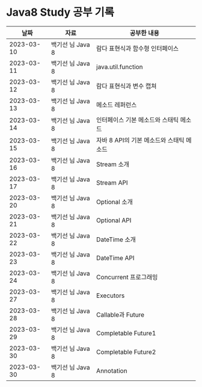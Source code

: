 # Java8 Study 공부 기록

| 날짜         | 자료           | 공부한 내용                    |
|------------|--------------|---------------------------|
| 2023-03-10 | 백기선 님 Java 8 | 람다 표현식과 함수형 인터페이스         |
| 2023-03-11 | 백기선 님 Java 8 | java.util.function        |
| 2023-03-12 | 백기선 님 Java 8 | 람다 표현식과 변수 캡쳐             |
| 2023-03-13 | 백기선 님 Java 8 | 메소드 레퍼런스                  |
| 2023-03-14 | 백기선 님 Java 8 | 인터페이스 기본 메소드와 스태틱 메소드     |
| 2023-03-15 | 백기선 님 Java 8 | 자바 8 API의 기본 메소드와 스태틱 메소드 |
| 2023-03-16 | 백기선 님 Java 8 | Stream 소개                 |
| 2023-03-17 | 백기선 님 Java 8 | Stream API                |
| 2023-03-20 | 백기선 님 Java 8 | Optional 소개               |
| 2023-03-21 | 백기선 님 Java 8 | Optional API              |
| 2023-03-22 | 백기선 님 Java 8 | DateTime 소개               |
| 2023-03-23 | 백기선 님 Java 8 | DateTime API              |
| 2023-03-24 | 백기선 님 Java 8 | Concurrent 프로그래밍          |
| 2023-03-27 | 백기선 님 Java 8 | Executors                 |
| 2023-03-28 | 백기선 님 Java 8 | Callable과 Future          |
| 2023-03-29 | 백기선 님 Java 8 | Completable Future1       |
| 2023-03-30 | 백기선 님 Java 8 | Completable Future2       |
| 2023-03-30 | 백기선 님 Java 8 | Annotation                |